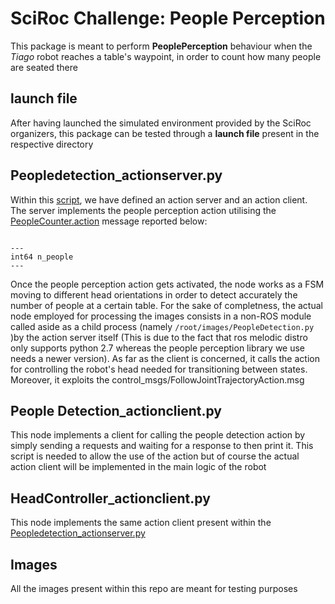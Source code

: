 # SciRoc Challenge: People Perception 

This package is meant to perform **PeoplePerception** behaviour when the *Tiago* robot reaches a table's waypoint, in order to count how many people are seated there 

## launch file
After having launched the simulated environment provided by the SciRoc organizers, this package can be tested through a **launch file** present in the respective directory

## Peopledetection_actionserver.py
Within this [script](https://github.com/AliceNardelli/images/blob/environment/people_perception/scripts/PeopleDetection_actionserver.py), we have defined an action server and an action client. The server implements the people perception action utilising the [PeopleCounter.action](https://github.com/AliceNardelli/images/blob/environment/people_perception/action/PeopleCounter.action)  message reported below: 


```

---
int64 n_people
---
```
Once the people perception action gets activated, the node works as a FSM moving to different head orientations in order to detect accurately the number of people at a certain table. For the sake of completness, the actual node employed for processing the images consists in a non-ROS module called aside as a child process (namely `/root/images/PeopleDetection.py` )by the action server itself (This is due to the fact that ros melodic distro  only supports python 2.7 whereas the people perception library we use needs a newer version).
As far as the client is concerned, it calls the action for controlling the robot's head needed for transitioning between states. Moreover, it exploits the control_msgs/FollowJointTrajectoryAction.msg 

## People Detection_actionclient.py
This node implements a client for calling the people detection action by simply sending a requests and waiting for a response to then print it. This script is needed to allow the use of the action but of course the actual action client will be implemented in the main logic of the robot 

## HeadController_actionclient.py
This node implements the same action client present within the [Peopledetection_actionserver.py](https://github.com/AliceNardelli/images/blob/environment/people_perception/scripts/PeopleDetection_actionserver.py) 

## Images

All the images present within this repo are meant for testing purposes 